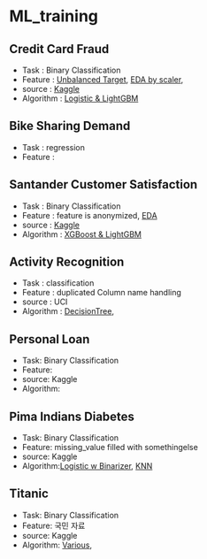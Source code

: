 # ML_training

## Credit Card Fraud
* Task : Binary Classification
* Feature : [Unbalanced Target](), [EDA by scaler](https://github.com/SeWonKwon/ML_training/blob/main/Kaggle/CreditCardFraud/03_df%20depend%20on%20scaler.ipynb), 
* source : [Kaggle](https://www.kaggle.com/mlg-ulb/creditcardfraud)
* Algorithm : [Logistic & LightGBM](https://github.com/SeWonKwon/ML_training/blob/main/Kaggle/CreditCardFraud/02_preprocessing%20eda%20modeling%20by%20%EA%B3%B5%EB%A3%A1.ipynb)


## Bike Sharing Demand
* Task : regression
* Feature :


## Santander Customer Satisfaction

* Task : Binary Classification
* Feature : feature is anonymized, [EDA](https://github.com/SeWonKwon/ML_training/blob/main/Kaggle/Santander%20Customer%20Satisfaction/02_EDA.ipynb)
* source : [Kaggle](https://github.com/SeWonKwon/ML_training/blob/main/Kaggle/Santander%20Customer%20Satisfaction/01_data%20information.ipynb)
* Algorithm : [XGBoost & LightGBM](https://github.com/SeWonKwon/ML_training/blob/main/Kaggle/Santander%20Customer%20Satisfaction/03_Model%20XGB%20LIghtGBM.ipynb)

## Activity Recognition

* Task : classification
* Feature : duplicated Column name handling
* source : UCI 
* Algorithm : [DecisionTree](https://github.com/SeWonKwon/ML_training/blob/main/Kaggle/Activity%20Recognition/02_%20Model%20from%20UCI%20by%20%EA%B3%B5%EB%A3%A1.ipynb), 

## Personal Loan

* Task: Binary Classification
* Feature: 
* source: Kaggle
* Algorithm:

## Pima Indians Diabetes

* Task: Binary Classification
* Feature: missing_value filled with somethingelse
* source: Kaggle
* Algorithm:[Logistic w Binarizer](https://github.com/SeWonKwon/ML_training/blob/main/Kaggle/Pima%20Indians%20Diabetes/02_Pima%20Indian%20diabetes%20by%20%EA%B3%B5%EB%A3%A1.ipynb), [KNN](https://github.com/SeWonKwon/ML_training/blob/main/Kaggle/Pima%20Indians%20Diabetes/03_Pima%20Indian%20Diabates_%20KNN.ipynb)

## Titanic

* Task: Binary Classification
* Feature: 국민 자료 
* source: Kaggle
* Algorithm: [Various](https://github.com/SeWonKwon/ML_training/blob/main/Kaggle/Titanic/01_Titanic%20Dataset%20information.ipynb),
